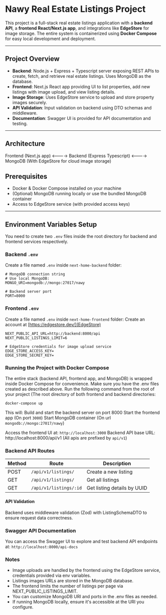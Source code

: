 # Nawy Real Estate Listings Project

This project is a full-stack real estate listings application with a **backend API**, a **frontend React/Next.js app**, and integrations like **EdgeStore** for image storage. The entire system is containerized using **Docker Compose** for easy local development and deployment.

---

## Project Overview

- **Backend**: Node.js + Express + Typescript server exposing REST APIs to create, fetch, and retrieve real estate listings. Uses MongoDB as the database.
- **Frontend**: Next.js React app providing UI to list properties, add new listings with image upload, and view listing details.
- **Image Storage**: Uses EdgeStore service to upload and store property images securely.
- **API Validation**: Input validation on backend using DTO schemas and middleware.
- **Documentation**: Swagger UI is provided for API documentation and testing.

---

## Architecture

Frontend (Next.js app) <----> Backend (Express Typescript) <----> MongoDB
(With EdgeStore for cloud image storage)
## Prerequisites

- Docker & Docker Compose installed on your machine
- (Optional) MongoDB running locally or use the bundled MongoDB container
- Access to EdgeStore service (with provided access keys)

---

## Environment Variables Setup

You need to create two `.env` files inside the root directory for backend and frontend services respectively.

### Backend `.env`

Create a file named `.env` inside `next-home-backend` folder:

```env
# MongoDB connection string
# Use local MongoDB:
MONGO_URI=mongodb://mongo:27017/nawy

# Backend server port
PORT=8000
```

### Frontend `.env`

Create a file named `.env` inside `next-home-frontend` folder:
Create an account at [https://edgestore.dev/](EdgeStore)
```env
NEXT_PUBLIC_API_URL=http://backend:8000/api
NEXT_PUBLIC_LISTINGS_LIMIT=6

# EdgeStore credentials for image upload service
EDGE_STORE_ACCESS_KEY=
EDGE_STORE_SECRET_KEY=
```

### Running the Project with Docker Compose
The entire stack (backend API, frontend app, and MongoDB) is wrapped inside Docker Compose for convenience.
Make sure you have the .env files created as described above.
Run the following command from the root of your project (The root directory of both frontend and backend directories:

```
docker-compose up 
```
This will:
Build and start the backend server on port 8000
Start the frontend app (On port `3000`)
Start MongoDB container (On url `mongodb://mongo:27017/nawy`) 

Access the frontend UI at: `http://localhost:3000`
Backend API base URL: http://localhost:8000/api/v1 (All apis are prefixed by `api/v1`)


### Backend API Routes

| Method | Route               | Description                     |
|--------|---------------------|---------------------------------|
| POST   | `/api/v1/listings/`    | Create a new listing            |
| GET    | `/api/v1/listings/`    | Get all listings               |
| GET    | `/api/v1/listings/:id` | Get listing details by UUID      |

#### API Validation
Backend uses middleware validation (Zod) with ListingSchemaDTO to ensure request data correctness.

### Swagger API Documentation
You can access the Swagger UI to explore and test backend API endpoints at:
`http://localhost:8000/api-docs`

### Notes
- Image uploads are handled by the frontend using the EdgeStore service, credentials provided via env variables.
- Listings images URLs are stored in the MongoDB database.
- The frontend limits the number of listings per page via NEXT_PUBLIC_LISTINGS_LIMIT.
- You can customize MongoDB URI and ports in the .env files as needed.
- If running MongoDB locally, ensure it's accessible at the URI you configure.
